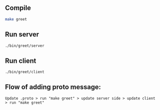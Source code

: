 ## Compile

```bash
make greet
```

## Run server

```bash
./bin/greet/server
```

## Run client

```bash
./bin/greet/client
```

## Flow of adding proto message:

```text
Update .proto > run "make greet" > update server side > update client > run "make greet"
```
